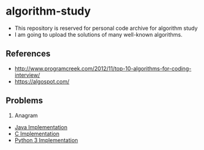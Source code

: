 # algorithm-study
* This repository is reserved for personal code archive for algorithm study
* I am going to upload the solutions of many well-known algorithms.

## References
* http://www.programcreek.com/2012/11/top-10-algorithms-for-coding-interview/
* https://algospot.com/

## Problems
1. Anagram
  * [Java Implementation]()
  * [C Implementation]()
  * [Python 3 Implementation]()
